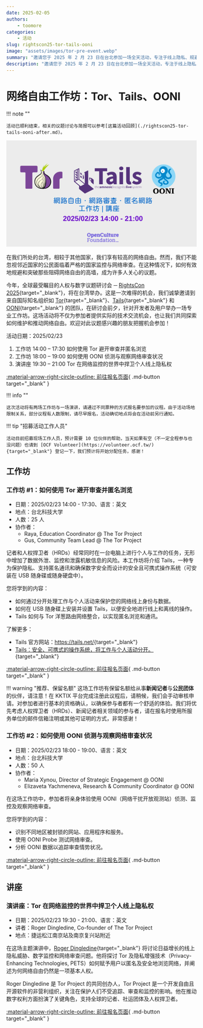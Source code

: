 ```yaml
---
date: 2025-02-05
authors:
    - toomore
categories:
    - 活动
slug: rightscon25-tor-tails-ooni
image: "assets/images/tor-pre-event.webp"
summary: "邀请您于 2025 年 2 月 23 日在台北参加一场全天活动，专注于线上隐私、规避审查及审查监测。本次免费的前期活动由开放文化基金会、OONI 和 The Tor Project 合办，包含实作工作坊及 The Tor Project 共同创办人 Roger Dingledine 的公开主题演讲。"
description: "邀请您于 2025 年 2 月 23 日在台北参加一场全天活动，专注于线上隐私、规避审查及审查监测。本次免费的前期活动由开放文化基金会、OONI 和 The Tor Project 合办，包含实作工作坊及 The Tor Project 共同创办人 Roger Dingledine 的公开主题演讲。"
---
```


# 网络自由工作坊：Tor、Tails、OONI

!!! note ""

    活动已顺利结束，相关的议题讨论与简报可以参考[这篇活动回顾](./rightscon25-tor-tails-ooni-after.md)。

![Pre-event - Tor, Tails, OONI](../../assets/images/tor-pre-event.webp)

在我们所处的台湾，相较于其他国家，我们享有较高的网络自由。然而，我们不能忽视邻近国家的公民面临着严格的国家监控与网络审查。在这种情况下，如何有效地规避和突破那些阻碍网络自由的高墙，成为许多人关心的议题。

今年，全球最受瞩目的人权与数字议题研讨会 ─ [RightsCon 2025](https://www.rightscon.org/){target="_blank"}，将在台湾举办。这是一次难得的机会，我们诚挚邀请到来自国际知名组织如 [Tor](https://www.torproject.org/zh-CN/){target="_blank"}、[Tails](https://tails.net/){target="_blank"} 和 [OONI](https://ooni.org/){target="_blank"} 的团队，在研讨会前夕，针对开发者及用户举办一场专业工作坊。这场活动将不仅为参加者提供实际的技术交流机会，也让我们共同探索如何维护和推动网络自由。欢迎对此议题感兴趣的朋友把握机会参加！

活动日期：2025/02/23

1. 工作坊 14:00 – 17:30 如何使用 Tor 避开审查并匿名浏览
2. 工作坊 18:00 – 19:00 如何使用 OONI 侦测与观察网络审查状况
3. 演讲座 19:30 – 21:00 Tor 在网络监控的世界中捍卫个人线上隐私权

[:material-arrow-right-circle-outline: 前往报名页面](https://kktix.com/events/internetfreedom-tor-tails-ooni-2025/registrations/new){ .md-button target="_blank" }

!!! info ""

    这次活动将有两场工作坊与一场演讲，请通过不同票种的方式报名要参加的议程。由于活动场地限制关系，部分议程有人数限制，请尽早报名，活动确切地点将会在活动前另行通知。

!!! tip "招募活动工作人员"

    活动目前招募现场工作人员，预计需要 10 位伙伴的帮助，当天如果有空（不一定全程参与也没问题）也请到 [OCF Volunteer](https://volunteer.ocf.tw/){target="_blank"} 登记一下，我们预计将开始分配任务，感谢！

<!-- more -->

## 工作坊

### 工作坊 #1：如何使用 Tor 避开审查并匿名浏览

- 日期：2025/02/23 14:00 - 17:30、语言：英文
- 地点：台北科技大学
- 人数：25 人
- 协作者：
  - Raya, Education Coordinator @ The Tor Project
  - Gus, Community Team Lead @ The Tor Project

记者和人权捍卫者（HRDs）经常同时在一台电脑上进行个人与工作的任务，无形中增加了数据外泄、监控和泄露机敏信息的风险。本工作坊将介绍 Tails，一种专为保护隐私、支持匿名通讯和确保数字安全而设计的安全且可携式操作系统（可安装在 USB 随身碟或随身硬盘中）。

您将学到的内容：

- 如何通过分开处理工作与个人活动来保护您的网络线上身份与数据。
- 如何在 USB 随身碟上安装并设置 Tails，以便安全地进行线上和离线的操作。
- Tails 如何与 Tor 洋葱路由网络整合，以实现匿名浏览和通讯。

了解更多：

- Tails 官方网站：<https://tails.net/>{target="_blank"}
- [Tails：安全、可携式的操作系统，将工作与个人活动分开。](https://safety.rsf.org/tails-a-secure-portable-os-to-separate-professional-from-personal-activities/){target="_blank"}

[:material-arrow-right-circle-outline: 前往报名页面](https://kktix.com/events/internetfreedom-tor-tails-ooni-2025/registrations/new){ .md-button target="_blank" }

!!! warning "推荐、保留名额"
    这场工作坊有保留名额给从事**新闻记者**与**公民团体**的伙伴，请注意！在 KKTIX 平台完成注册此议程后，请稍候，我们会手动审核申请。对参加者进行基本的资格确认，以确保参与者都有一个舒适的体验。我们将优先考虑人权捍卫者（HRDs）、新闻记者相关领域的参与者，请在报名时使用所服务单位的邮件信箱注明或其他可证明的方式，非常感谢！

### 工作坊 #2：如何使用 OONI 侦测与观察网络审查状况

- 日期：2025/02/23 18:00 - 19:00、语言：英文
- 地点：台北科技大学
- 人数：50 人
- 协作者：
  - Maria Xynou, Director of Strategic Engagement @ OONI
  - Elizaveta Yachmeneva, Research & Community Coordinator @ OONI

在这场工作坊中，参加者将亲身体验使用 OONI（网络干扰开放观测站）侦测、监控及观察网络审查。

您将学到的内容：

- 识别不同地区被封锁的网站、应用程序和服务。
- 使用 OONI Probe 测试网络审查。
- 分析 OONI 数据以追踪审查情势状况。

[:material-arrow-right-circle-outline: 前往报名页面](https://kktix.com/events/internetfreedom-tor-tails-ooni-2025/registrations/new){ .md-button target="_blank" }

## 讲座

### 演讲座：Tor 在网络监控的世界中捍卫个人线上隐私权

- 日期：2025/02/23 19:30 - 21:00、语言：英文
- 讲者：Roger Dingledine, Co-founder of The Tor Project
- 地点：捷运松江南京站及南京复兴站附近

在这场主题演讲中，[Roger Dingledine](https://en.wikipedia.org/wiki/Roger_Dingledine){target="_blank"} 将讨论日益增长的线上隐私威胁、数字监控和网络审查问题。他将探讨 Tor 及隐私增强技术（Privacy-Enhancing Technologies, PETS）如何赋予用户以匿名及安全地浏览网络，并阐述为何网络自由仍然是一项基本人权。

Roger Dingledine 是 Tor Project 的共同创办人，Tor Project 是一个开发自由且开源软件的非营利组织，关注在保护人们不受追踪、审查和监控的影响。他在推动数字权利方面扮演了关键角色，支持全球的记者、社运团体及人权捍卫者。

[:material-arrow-right-circle-outline: 前往报名页面](https://kktix.com/events/internetfreedom-tor-tails-ooni-2025/registrations/new){ .md-button target="_blank" }
